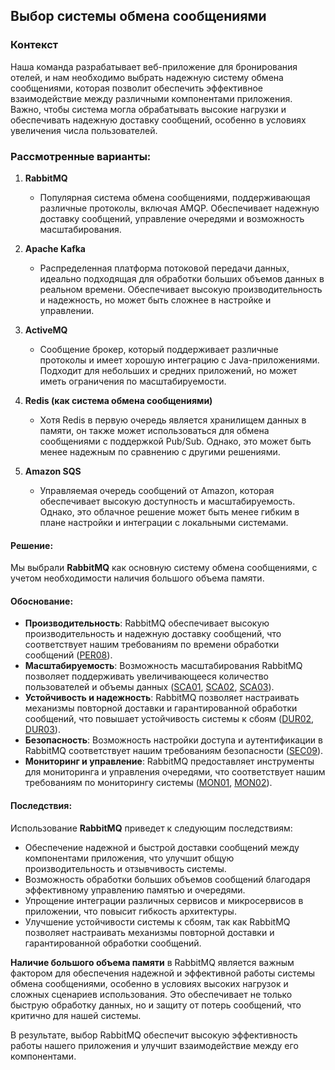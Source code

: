 ## Выбор системы обмена сообщениями

### Контекст
Наша команда разрабатывает веб-приложение для бронирования отелей, и нам необходимо выбрать надежную систему обмена сообщениями, которая позволит обеспечить эффективное взаимодействие между различными компонентами приложения. Важно, чтобы система могла обрабатывать высокие нагрузки и обеспечивать надежную доставку сообщений, особенно в условиях увеличения числа пользователей.

### Рассмотренные варианты:

1. **RabbitMQ**
   - Популярная система обмена сообщениями, поддерживающая различные протоколы, включая AMQP. Обеспечивает надежную доставку сообщений, управление очередями и возможность масштабирования.

2. **Apache Kafka**
   - Распределенная платформа потоковой передачи данных, идеально подходящая для обработки больших объемов данных в реальном времени. Обеспечивает высокую производительность и надежность, но может быть сложнее в настройке и управлении.

3. **ActiveMQ**
   - Сообщение брокер, который поддерживает различные протоколы и имеет хорошую интеграцию с Java-приложениями. Подходит для небольших и средних приложений, но может иметь ограничения по масштабируемости.

4. **Redis (как система обмена сообщениями)**
   - Хотя Redis в первую очередь является хранилищем данных в памяти, он также может использоваться для обмена сообщениями с поддержкой Pub/Sub. Однако, это может быть менее надежным по сравнению с другими решениями.

5. **Amazon SQS**
   - Управляемая очередь сообщений от Amazon, которая обеспечивает высокую доступность и масштабируемость. Однако, это облачное решение может быть менее гибким в плане настройки и интеграции с локальными системами.

#### Решение:
Мы выбрали **RabbitMQ** как основную систему обмена сообщениями, с учетом необходимости наличия большого объема памяти.

#### Обоснование:
- **Производительность**: RabbitMQ обеспечивает высокую производительность и надежную доставку сообщений, что соответствует нашим требованиям по времени обработки сообщений ([PER08](#PER08)).
- **Масштабируемость**: Возможность масштабирования RabbitMQ позволяет поддерживать увеличивающееся количество пользователей и объемы данных ([SCA01](#SCA01), [SCA02](#SCA02), [SCA03](#SCA03)).
- **Устойчивость и надежность**: RabbitMQ позволяет настраивать механизмы повторной доставки и гарантированной обработки сообщений, что повышает устойчивость системы к сбоям ([DUR02](#DUR02), [DUR03](#DUR03)).
- **Безопасность**: Возможность настройки доступа и аутентификации в RabbitMQ соответствует нашим требованиям безопасности ([SEC09](#SEC09)).
- **Мониторинг и управление**: RabbitMQ предоставляет инструменты для мониторинга и управления очередями, что соответствует нашим требованиям по мониторингу системы ([MON01](#MON01), [MON02](#MON02)).

#### Последствия:
Использование **RabbitMQ** приведет к следующим последствиям:
- Обеспечение надежной и быстрой доставки сообщений между компонентами приложения, что улучшит общую производительность и отзывчивость системы.
- Возможность обработки больших объемов сообщений благодаря эффективному управлению памятью и очередями.
- Упрощение интеграции различных сервисов и микросервисов в приложении, что повысит гибкость архитектуры.
- Улучшение устойчивости системы к сбоям, так как RabbitMQ позволяет настраивать механизмы повторной доставки и гарантированной обработки сообщений.

**Наличие большого объема памяти** в RabbitMQ является важным фактором для обеспечения надежной и эффективной работы системы обмена сообщениями, особенно в условиях высоких нагрузок и сложных сценариев использования. Это обеспечивает не только быструю обработку данных, но и защиту от потерь сообщений, что критично для нашей системы.

В результате, выбор RabbitMQ обеспечит высокую эффективность работы нашего приложения и улучшит взаимодействие между его компонентами.